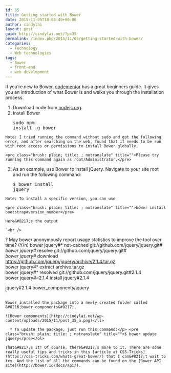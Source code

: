 ```yaml
---
id: 35
title: Getting started with Bower
date: 2015-11-05T18:03:49+00:00
author: cindylai
layout: post
guid: http://cindylai.net/?p=35
permalink: /index.php/2015/11/05/getting-started-with-bower/
categories:
  - Technology
  - Web technologies
tags:
  - Bower
  - front-end
  - web development
---
```

If you&#8217;re new to Bower, [codementor](https://www.codementor.io/bower/tutorial/beginner-tutorial-getting-started-bower-package-manager) has a great beginners guide. It gives you an introduction of what Bower is and walks you through the installation process.

  1. Download node from [nodejs.org](https://nodejs.org/en/).
  2. Install Bower <pre class="brush: plain; title: ; notranslate" title="">sudo npm install -g bower</pre>
    
    Note: I tried running the command without sudo and got the following error, and after searching on the web, found that it needs to be run with root access or permissions to install Bower globally.
    
    <pre class="brush: plain; title: ; notranslate" title="">Please try running this command again as root/Administrator.</pre>

  3. As an example, use Bower to install jQuery. Navigate to your site root and run the following command:</p> <pre class="brush: plain; title: ; notranslate" title="">$ bower install jquery</pre>
    
    Note: To install a specific version, you can use
    
    <pre class="brush: plain; title: ; notranslate" title="">bower install bootstrap#version_number</pre>
    
    Here&#8217;s the output
  
    `<br />
? May bower anonymously report usage statistics to improve the tool over time? (Y/n) bower jquery#*              not-cached git://github.com/jquery/jquery.git#*<br />
bower jquery#*                 resolve git://github.com/jquery/jquery.git#*<br />
bower jquery#*                download https://github.com/jquery/jquery/archive/2.1.4.tar.gz<br />
bower jquery#*                 extract archive.tar.gz<br />
bower jquery#*                resolved git://github.com/jquery/jquery.git#2.1.4<br />
bower jquery#~2.1.4            install jquery#2.1.4</p>
<p>jquery#2.1.4 bower_components/jquery<br />
` 
    
    Bower installed the package into a newly created folder called &#8216;bower_components&#8217;.
  
    ![Bower components](http://cindylai.net/wp-content/uploads/2015/11/post_35_a.png)</li> 
    
      * To update the package, just run this command:</p> <pre class="brush: plain; title: ; notranslate" title="">$ bower update jquery</pre></ol> 
    
    That&#8217;s it! Of course, there&#8217;s more to it. There are some really useful tips and tricks in this [article at CSS-Tricks](https://css-tricks.com/whats-great-bower/) that I can&#8217;t wait to try. And the list of all the commands can be found on the [Bower API site](http://bower.io/docs/api/).